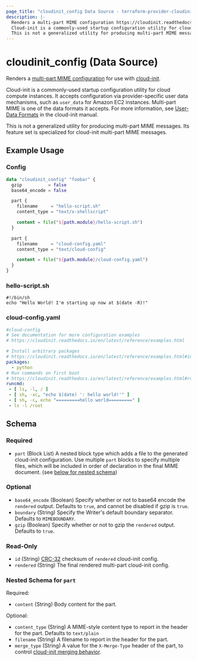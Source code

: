 ```yaml
---
page_title: "cloudinit_config Data Source - terraform-provider-cloudinit"
description: |-
  Renders a multi-part MIME configuration https://cloudinit.readthedocs.io/en/latest/explanation/format.html#mime-multi-part-archive for use with cloud-init https://cloudinit.readthedocs.io/en/latest/.
  Cloud-init is a commonly-used startup configuration utility for cloud compute instances. It accepts configuration via provider-specific user data mechanisms, such as user_data for Amazon EC2 instances. Multi-part MIME is one of the data formats it accepts. For more information, see User-Data Formats https://cloudinit.readthedocs.io/en/latest/explanation/format.html in the cloud-init manual.
  This is not a generalized utility for producing multi-part MIME messages. Its feature set is specialized for cloud-init multi-part MIME messages.
---
```


# cloudinit_config (Data Source)

Renders a [multi-part MIME configuration](https://cloudinit.readthedocs.io/en/latest/explanation/format.html#mime-multi-part-archive) for use with [cloud-init](https://cloudinit.readthedocs.io/en/latest/).

Cloud-init is a commonly-used startup configuration utility for cloud compute instances. It accepts configuration via provider-specific user data mechanisms, such as `user_data` for Amazon EC2 instances. Multi-part MIME is one of the data formats it accepts. For more information, see [User-Data Formats](https://cloudinit.readthedocs.io/en/latest/explanation/format.html) in the cloud-init manual.

This is not a generalized utility for producing multi-part MIME messages. Its feature set is specialized for cloud-init multi-part MIME messages.

## Example Usage

### Config
```terraform
data "cloudinit_config" "foobar" {
  gzip          = false
  base64_encode = false

  part {
    filename     = "hello-script.sh"
    content_type = "text/x-shellscript"

    content = file("${path.module}/hello-script.sh")
  }

  part {
    filename     = "cloud-config.yaml"
    content_type = "text/cloud-config"

    content = file("${path.module}/cloud-config.yaml")
  }
}
```

### hello-script.sh
```shell
#!/bin/sh
echo "Hello World! I'm starting up now at $(date -R)!"
```

### cloud-config.yaml
```yaml
#cloud-config
# See documentation for more configuration examples
# https://cloudinit.readthedocs.io/en/latest/reference/examples.html 

# Install arbitrary packages
# https://cloudinit.readthedocs.io/en/latest/reference/examples.html#install-arbitrary-packages
packages:
  - python
# Run commands on first boot
# https://cloudinit.readthedocs.io/en/latest/reference/examples.html#run-commands-on-first-boot
runcmd:
 - [ ls, -l, / ]
 - [ sh, -xc, "echo $(date) ': hello world!'" ]
 - [ sh, -c, echo "=========hello world=========" ]
 - ls -l /root
```

<!-- This schema was originally generated with tfplugindocs, then modified manually to ensure `part` block list is noted as Required -->

## Schema

### Required

- `part` (Block List) A nested block type which adds a file to the generated cloud-init configuration. Use multiple `part` blocks to specify multiple files, which will be included in order of declaration in the final MIME document. (see [below for nested schema](#nestedblock--part))

### Optional

- `base64_encode` (Boolean) Specify whether or not to base64 encode the `rendered` output. Defaults to `true`, and cannot be disabled if gzip is `true`.
- `boundary` (String) Specify the Writer's default boundary separator. Defaults to `MIMEBOUNDARY`.
- `gzip` (Boolean) Specify whether or not to gzip the `rendered` output. Defaults to `true`.

### Read-Only

- `id` (String) [CRC-32](https://pkg.go.dev/hash/crc32) checksum of `rendered` cloud-init config.
- `rendered` (String) The final rendered multi-part cloud-init config.

<a id="nestedblock--part"></a>
### Nested Schema for `part`

Required:

- `content` (String) Body content for the part.

Optional:

- `content_type` (String) A MIME-style content type to report in the header for the part. Defaults to `text/plain`
- `filename` (String) A filename to report in the header for the part.
- `merge_type` (String) A value for the `X-Merge-Type` header of the part, to control [cloud-init merging behavior](https://cloudinit.readthedocs.io/en/latest/reference/merging.html).
